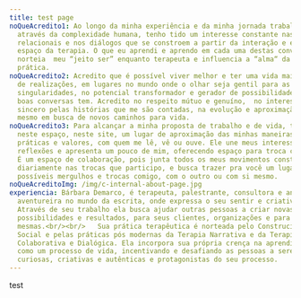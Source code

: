 ```yaml
---
title: test page
noQueAcredito1: Ao longo da minha experiência e da minha jornada trabalhando
  através da complexidade humana, tenho tido um interesse constante nas trocas
  relacionais e nos diálogos que se constroem a partir da interação e entrega no
  espaço da terapia. O que eu aprendi e aprendo em cada uma destas conversas,
  norteia  meu “jeito ser” enquanto terapeuta e influencia a “alma“ da minha
  prática.
noQueAcredito2: Acredito que é possível viver melhor e ter uma vida mais cheia
  de realizações, em lugares no mundo onde o olhar seja gentil para as
  singularidades, no potencial transformador e gerador de possibilidades que
  boas conversas tem. Acredito no respeito mútuo e genuíno,  no interesse
  sincero pelas histórias que me são contadas, na evolução e aproximação de si
  mesmo em busca de novos caminhos para vida.
noQueAcredito3: Para alcançar a minha proposta de trabalho e de vida, tenho aqui
  neste espaço, neste site, um lugar de aproximação das minhas maneiras,
  práticas e valores, com quem me lê, vê ou ouve. Ele une meus interesses,
  reflexões e apresenta um pouco de mim, oferecendo espaço para troca com vocês.
  É um espaço de colaboração, pois junta todos os meus movimentos construídos
  diariamente nas trocas que participo, e busca trazer pra você um lugar para
  possíveis mergulhos e trocas comigo, com o outro ou com si mesmo.
noQueAcreditoImg: /img/c-internal-about-page.jpg
experiencia: Bárbara Demarco, é terapeuta, palestrante, consultora e analista,
  aventureira no mundo da escrita, onde expressa o seu sentir e criatividade.
  Através de seu trabalho ela busca ajudar outras pessoas a criar novas
  possibilidades e resultados, para seus clientes, organizações e para si
  mesmas.<br/><br/>   Sua prática terapêutica é norteada pelo Construcionismo
  Social e pelas práticas pós modernas da Terapia Narrativa e da Terapia
  Colaborativa e Dialógica. Ela incorpora sua própria crença na aprendizagem
  como um processo de vida, incentivando e desafiando as pessoas a serem
  curiosas, criativas e autênticas e protagonistas do seu processo.
---
```

test